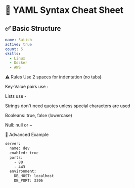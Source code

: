 # 📘 YAML Syntax Cheat Sheet

## ✅ Basic Structure

```yaml
name: Satish
active: true
count: 5
skills:
  - Linux
  - Docker
  - AWS
```

⚠️ Rules
Use 2 spaces for indentation (no tabs)

Key-Value pairs use :

Lists use -

Strings don't need quotes unless special characters are used

Booleans: true, false (lowercase)

Null: null or ~

🧪 Advanced Example

```bash
server:
  name: dev
  enabled: true
  ports:
    - 80
    - 443
  environment:
    DB_HOST: localhost
    DB_PORT: 3306


```
